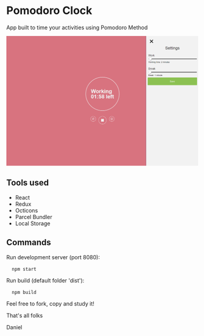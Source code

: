 # Pomodoro Clock

App built to time your activities using Pomodoro Method

![Screenshot](https://github.com/zyzmoz/pomodoro/blob/master/screenshot.png?raw=true)

## Tools used
- React
- Redux
- Octicons
- Parcel Bundler
- Local Storage

## Commands

Run development server (port 8080):
```
  npm start
```

Run build (default folder 'dist'):
```
  npm build
```

Feel free to fork, copy and study it!

That's all folks

Daniel



